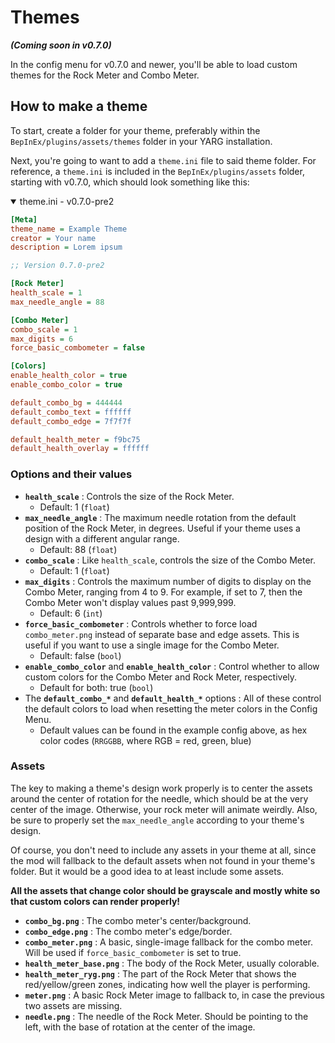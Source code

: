 # Themes
***(Coming soon in v0.7.0)***

In the config menu for v0.7.0 and newer, you'll be able to load custom themes for the Rock Meter and Combo Meter.

## How to make a theme
To start, create a folder for your theme, preferably within the `BepInEx/plugins/assets/themes` folder in your YARG installation.

Next, you're going to want to add a `theme.ini` file to said theme folder.  For reference, a `theme.ini` is included in the `BepInEx/plugins/assets` folder, starting with v0.7.0, which should look something like this:
<details open>
  <summary>theme.ini - v0.7.0-pre2</summary>

```ini
[Meta]
theme_name = Example Theme
creator = Your name
description = Lorem ipsum

;; Version 0.7.0-pre2

[Rock Meter]
health_scale = 1
max_needle_angle = 88

[Combo Meter]
combo_scale = 1
max_digits = 6
force_basic_combometer = false

[Colors]
enable_health_color = true
enable_combo_color = true

default_combo_bg = 444444
default_combo_text = ffffff
default_combo_edge = 7f7f7f

default_health_meter = f9bc75
default_health_overlay = ffffff
```
</details>

### Options and their values
- **`health_scale`** : Controls the size of the Rock Meter.
  - Default: 1 (`float`)
- **`max_needle_angle`** : The maximum needle rotation from the default position of the Rock Meter, in degrees.  Useful if your theme uses a design with a different angular range.
  - Default: 88 (`float`)
- **`combo_scale`** : Like `health_scale`, controls the size of the Combo Meter.
  - Default: 1 (`float`)
- **`max_digits`** : Controls the maximum number of digits to display on the Combo Meter, ranging from 4 to 9.  For example, if set to 7, then the Combo Meter won't display values past 9,999,999.
  - Default: 6 (`int`)
- **`force_basic_combometer`** : Controls whether to force load `combo_meter.png` instead of separate base and edge assets.  This is useful if you want to use a single image for the Combo Meter.
  - Default: false (`bool`)
- **`enable_combo_color`** and **`enable_health_color`** : Control whether to allow custom colors for the Combo Meter and Rock Meter, respectively.
  - Default for both: true (`bool`)
- The **`default_combo_*`** and **`default_health_*`** options : All of these control the default colors to load when resetting the meter colors in the Config Menu.
  - Default values can be found in the example config above, as hex color codes (`RRGGBB`, where RGB = red, green, blue)

### Assets
The key to making a theme's design work properly is to center the assets around the center of rotation for the needle, which should be at the very center of the image.  Otherwise, your rock meter will animate weirdly.  Also, be sure to properly set the `max_needle_angle` according to your theme's design.

Of course, you don't need to include any assets in your theme at all, since the mod will fallback to the default assets when not found in your theme's folder.  But it would be a good idea to at least include some assets.

**All the assets that change color should be grayscale and mostly white so that custom colors can render properly!**

- **`combo_bg.png`** : The combo meter's center/background.
- **`combo_edge.png`** : The combo meter's edge/border.
- **`combo_meter.png`** : A basic, single-image fallback for the combo meter.  Will be used if `force_basic_combometer` is set to true.
- **`health_meter_base.png`** : The body of the Rock Meter, usually colorable.
- **`health_meter_ryg.png`** : The part of the Rock Meter that shows the red/yellow/green zones, indicating how well the player is performing.
- **`meter.png`** : A basic Rock Meter image to fallback to, in case the previous two assets are missing.
- **`needle.png`** : The needle of the Rock Meter.  Should be pointing to the left, with the base of rotation at the center of the image.
